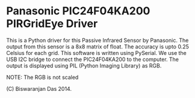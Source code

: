 # Panasonic PIC24F04KA200 PIRGridEye Driver

This is a Python driver for this Passive Infrared Sensor by Panasonic. The output from this sensor is a 8x8 matrix of float. The accuracy is upto 0.25 Celsius for each grid. This software is written using PySerial. 
We use the USB I2C bridge to connect the PIC24F04KA200  to the computer. The output is displayed using PIL (Python Imaging Library) as RGB. 


NOTE: The RGB is not scaled




(C) Biswaranjan Das 2014.

